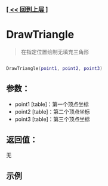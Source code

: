 ### [[ << 回到上层 ]](README.md)

# DrawTriangle

> 在指定位置绘制无填充三角形

```lua

DrawTriangle(point1, point2, point3)

```

## 参数：

+ point1 [table]：第一个顶点坐标
+ point2 [table]：第二个顶点坐标
+ point3 [table]：第三个顶点坐标

## 返回值：

无

## 示例

```lua

```